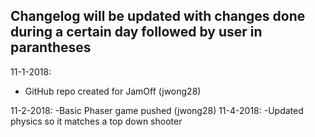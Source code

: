 ## Changelog will be updated with changes done during a certain day followed by user in parantheses ##

11-1-2018: 
- GitHub repo created for JamOff (jwong28)

11-2-2018:
    -Basic Phaser game pushed (jwong28)
11-4-2018:
    -Updated physics so it matches a top down shooter

